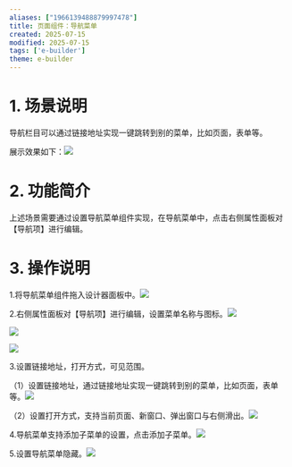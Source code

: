 ```yaml
---
aliases: ["1966139488879997478"]
title: 页面组件：导航菜单
created: 2025-07-15
modified: 2025-07-15
tags: ['e-builder']
theme: e-builder
---
```


# 1. 场景说明

导航栏目可以通过链接地址实现一键跳转到别的菜单，比如页面，表单等。

展示效果如下：![](https://myhelpdoc.oss-cn-heyuan.aliyuncs.com/mdimages/115bb1360540616c642d0461cdff7663.jpg)

#

# 2. 功能简介

上述场景需要通过设置导航菜单组件实现，在导航菜单中，点击右侧属性面板对【导航项】进行编辑。

#

# 3. 操作说明

1.将导航菜单组件拖入设计器面板中。![](https://myhelpdoc.oss-cn-heyuan.aliyuncs.com/mdimages/71da4d0e0695f41aef6345434720f46c.jpg)

2.右侧属性面板对【导航项】进行编辑，设置菜单名称与图标。![](https://myhelpdoc.oss-cn-heyuan.aliyuncs.com/mdimages/9d31cda6725a359a0c8b12a0b725b82d.jpg)

![](https://myhelpdoc.oss-cn-heyuan.aliyuncs.com/mdimages/9dce738e9521f056fadbdfcbae485c63.jpg)

![](https://myhelpdoc.oss-cn-heyuan.aliyuncs.com/mdimages/f3b7cb62c20fcc3e1f035a8a5c164e37.jpg)

3.设置链接地址，打开方式，可见范围。

（1）设置链接地址，通过链接地址实现一键跳转到别的菜单，比如页面，表单等。![](https://myhelpdoc.oss-cn-heyuan.aliyuncs.com/mdimages/253750d7da2b80a237b40f55db3ab3bc.jpg)

（2）设置打开方式，支持当前页面、新窗口、弹出窗口与右侧滑出。![](https://myhelpdoc.oss-cn-heyuan.aliyuncs.com/mdimages/25222e85c02836a83001c3aa65b67428.jpg)

4.导航菜单支持添加子菜单的设置，点击添加子菜单。![](https://myhelpdoc.oss-cn-heyuan.aliyuncs.com/mdimages/166bb80dd326a6dfc41db08371a2c904.jpg)

5.设置导航菜单隐藏。![](https://myhelpdoc.oss-cn-heyuan.aliyuncs.com/mdimages/4a57862552b6b0c5838fad2401e9e33e.jpg)

